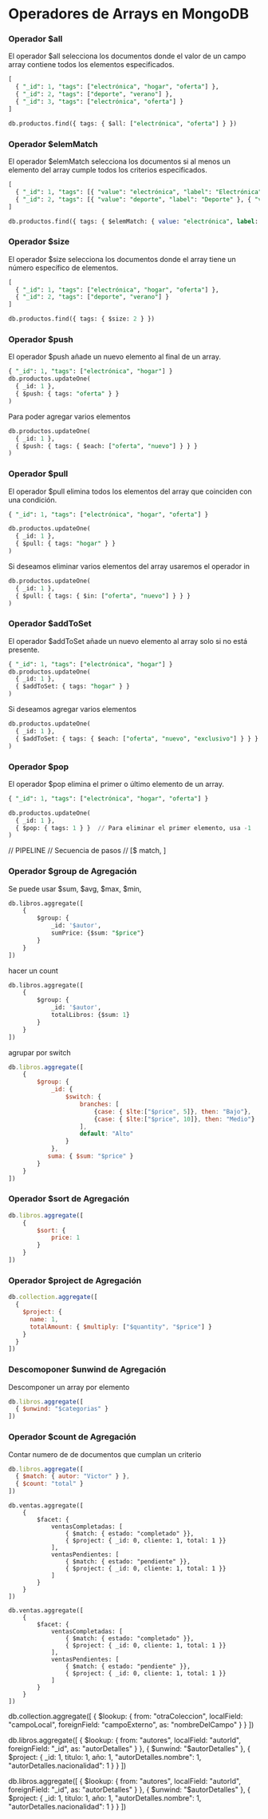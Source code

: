# Operadores de Arrays en MongoDB

### Operador $all

El operador $all selecciona los documentos donde el valor de un campo array contiene todos los elementos especificados.

```sql
[
  { "_id": 1, "tags": ["electrónica", "hogar", "oferta"] },
  { "_id": 2, "tags": ["deporte", "verano"] },
  { "_id": 3, "tags": ["electrónica", "oferta"] }
]

db.productos.find({ tags: { $all: ["electrónica", "oferta"] } })
```

### Operador $elemMatch

El operador $elemMatch selecciona los documentos si al menos un elemento del array cumple todos los criterios especificados.

```sql
[
  { "_id": 1, "tags": [{ "value": "electrónica", "label": "Electrónica" }, { "value": "hogar", "label": "Hogar" }] },
  { "_id": 2, "tags": [{ "value": "deporte", "label": "Deporte" }, { "value": "verano", "label": "Verano" }] }
]

db.productos.find({ tags: { $elemMatch: { value: "electrónica", label: "Electrónica" } } })
```

### Operador $size

El operador $size selecciona los documentos donde el array tiene un número específico de elementos.

```sql 
[
  { "_id": 1, "tags": ["electrónica", "hogar", "oferta"] },
  { "_id": 2, "tags": ["deporte", "verano"] }
]

db.productos.find({ tags: { $size: 2 } })
```

### Operador $push

El operador $push añade un nuevo elemento al final de un array.

```sql 
{ "_id": 1, "tags": ["electrónica", "hogar"] }
db.productos.updateOne(
  { _id: 1 },
  { $push: { tags: "oferta" } }
)
```

Para poder agregar varios elementos 

```sql 
db.productos.updateOne(
  { _id: 1 },
  { $push: { tags: { $each: ["oferta", "nuevo"] } } }
)
```
### Operador $pull

El operador $pull elimina todos los elementos del array que coinciden con una condición.

```sql 
{ "_id": 1, "tags": ["electrónica", "hogar", "oferta"] }

db.productos.updateOne(
  { _id: 1 },
  { $pull: { tags: "hogar" } }
)
```

Si deseamos eliminar varios elementos del array usaremos el operador in 

```sql
db.productos.updateOne(
  { _id: 1 },
  { $pull: { tags: { $in: ["oferta", "nuevo"] } } }
)
```

### Operador $addToSet

El operador $addToSet añade un nuevo elemento al array solo si no está presente.

```sql
{ "_id": 1, "tags": ["electrónica", "hogar"] }
db.productos.updateOne(
  { _id: 1 },
  { $addToSet: { tags: "hogar" } }
)
```

Si deseamos agregar varios elementos 

```sql
db.productos.updateOne(
  { _id: 1 },
  { $addToSet: { tags: { $each: ["oferta", "nuevo", "exclusivo"] } } }
) 
```


### Operador $pop

El operador $pop elimina el primer o último elemento de un array.

```sql 
{ "_id": 1, "tags": ["electrónica", "hogar", "oferta"] }

db.productos.updateOne(
  { _id: 1 },
  { $pop: { tags: 1 } }  // Para eliminar el primer elemento, usa -1
)
```

// PIPELINE
// Secuencia de pasos 
// [$ match,  ]

### Operador $group de Agregación


Se puede usar $sum, $avg, $max, $min, 
```sql 
db.libros.aggregate([
    {
        $group: {
            _id: '$autor',
            sumPrice: {$sum: "$price"}
        }
    }
])
``` 

hacer un count 
```sql 
db.libros.aggregate([
    {
        $group: {
            _id: '$autor',
            totalLibros: {$sum: 1}
        }
    }
])
```

agrupar por switch 

```js
db.libros.aggregate([
    {
        $group: {
            _id: {
                $switch: {
                    branches: [
                        {case: { $lte:["$price", 5]}, then: "Bajo"},
                        {case: { $lte:["$price", 10]}, then: "Medio"}
                    ],
                    default: "Alto"
                }
            },
           suma: { $sum: "$price" }
        }
    }
])
```

### Operador $sort de Agregación

```js
db.libros.aggregate([
    {
        $sort: {
            price: 1
        }
    }
])
```

### Operador $project de Agregación 

```js
db.collection.aggregate([
  {
    $project: {
      name: 1,
      totalAmount: { $multiply: ["$quantity", "$price"] }
    }
  }
])
```

### Descomoponer $unwind de Agregación 

Descomponer un array por elemento 

```js
db.libros.aggregate([
  { $unwind: "$categorias" }
])
```

### Operador $count de Agregación 

Contar numero de de documentos que cumplan un criterio

```js
db.libros.aggregate([
  { $match: { autor: "Victor" } },
  { $count: "total" }
])
```

```
db.ventas.aggregate([
    {
        $facet: {
            ventasCompletadas: [
                { $match: { estado: "completado" }},
                { $project: { _id: 0, cliente: 1, total: 1 }}
            ],
            ventasPendientes: [
                { $match: { estado: "pendiente" }},
                { $project: { _id: 0, cliente: 1, total: 1 }}
            ]
        }
    }
])
```


```
db.ventas.aggregate([
    {
        $facet: {
            ventasCompletadas: [
                { $match: { estado: "completado" }},
                { $project: { _id: 0, cliente: 1, total: 1 }}
            ],
            ventasPendientes: [
                { $match: { estado: "pendiente" }},
                { $project: { _id: 0, cliente: 1, total: 1 }}
            ]
        }
    }
])
```



db.collection.aggregate([
    {
        $lookup: {
            from: "otraColeccion",
            localField: "campoLocal",
            foreignField: "campoExterno",
            as: "nombreDelCampo"
        }
    }
])



db.libros.aggregate([
    {
        $lookup: {
            from: "autores",
            localField: "autorId",
            foreignField: "_id",
            as: "autorDetalles"
        }
    },
    {
        $unwind: "$autorDetalles"
    },
    {
        $project: {
            _id: 1,
            titulo: 1,
            año: 1,
            "autorDetalles.nombre": 1,
            "autorDetalles.nacionalidad": 1
        }
    }
])


db.libros.aggregate([
    {
        $lookup: {
            from: "autores",
            localField: "autorId",
            foreignField: "_id",
            as: "autorDetalles"
        }
    },
    {
        $unwind: "$autorDetalles"
    },
    {
        $project: {
            _id: 1,
            titulo: 1,
            año: 1,
            "autorDetalles.nombre": 1,
            "autorDetalles.nacionalidad": 1
        }
    }
])

